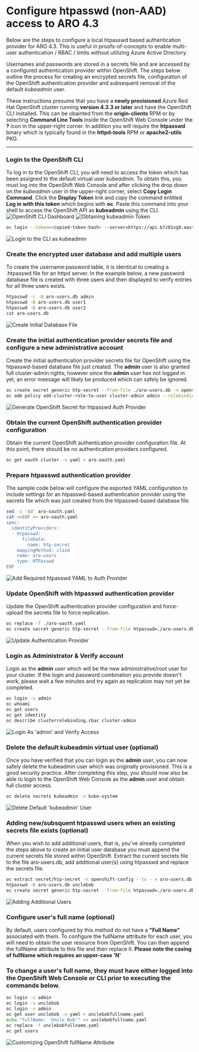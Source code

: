 # Configure htpasswd (non-AAD) access to ARO 4.3

Below are the steps to configure a local htpasswd based authentication provider for ARO 4.3. This is useful in proofs-of-concepts to enable multi-user authentication / RBAC / limits without utilizing Azure Active Directory.

Usernames and passwords are stored in a secrets file and are accessed by a configured authentication provider within OpenShift. The steps below outline the process for creating an encrypted secrets file, configuration of the OpenShift authentication provider and subsequent removal of the default *kubeadmin* user.

These instructions presume that you have a **newly provisioned** Azure Red Hat OpenShift cluster running **version 4.3.3 or later** and have the OpenShift CLI installed. This can be obainted from the **origin-clients** RPM or by selecting **Command Line Tools** inside the OpenShift Web Console under the **?** icon in the upper-right corner. In addition you will require the **htpasswd** binary which is typically found in the **httpd-tools** RPM or **apache2-utils** PKG.

---
### Login to the OpenShift CLI
To log in to the OpenShift CLI, you will need to access the token which has been assigned to the default virtual user *kubeadmin*. To obtain this, you must log into the OpenShift Web Console and after clicking the drop down on the *kubeadmin* user in the upper-right corner, select **Copy Login Command**.
Click the **Display Token** link and copy the command entitled **Log in with this token** which begins with **oc**.
Paste this command into your shell to access the OpenShift API as **kubeadmin** using the CLI.
![OpenShift CLI Dashboard](../_img/htpasswd-1.jpg) 
![Obtaining kubeadmin Token](../_img/htpasswd-1.5.jpg) 
```bash
oc login --token=<copied-token-hash> --server=https://api.b7z01vg8.eastus.aroapp.io:6443
```
![Login to the CLI as kubeadmin](../_img/htpasswd-14.jpg) 
### Create the encrypted user database and add multiple users
To create the username:password table, it is identical to creating a .htpasswd file for an httpd server. In the example below, a new password database file is created with three users and then displayed to verify entries for all three users exists.
```bash
htpasswd -c -B aro-users.db admin
htpasswd -B aro-users.db user1
htpasswd -B aro-users.db user2
cat aro-users.db
```
![Create Initial Database File](../_img/htpasswd-15.jpg) 
### Create the initial authentication provider secrets file and configure a new administrative account
Create the initial authentication provider secrets file for OpenShift using the htpasswd-based database file just created. The **admin** user is also granted full cluster-admin rights, however since the **admin** user has not logged in yet, an error meesage will likely be produced which can safely be ignored.
```bash
oc create secret generic htp-secret --from-file ./aro-users.db -n openshift-config
oc adm policy add-cluster-role-to-user cluster-admin admin --rolebinding-name=cluster-admin
```
![Generate OpenShift Secret for htpasswd Auth Provider](../_img/htpasswd-30.jpg) 
### Obtain the current OpenShift authentication provider configuration
Obtain the current OpenShift authentication provider configuration file. At this point, there should be no authentication providers configured.
```bash
oc get oauth cluster -o yaml > aro-oauth.yaml
```
### Prepare htpasswd authentication provider
The sample code below will configure the exported YAML configuration to include settings for an htpasswd-based authentication provider using the secrets file which was just created from the htpasswd-based database file.
```bash
sed -i '$d' aro-oauth.yaml
cat <<EOF >> aro-oauth.yaml
spec:
  identityProviders:
  - htpasswd:
      fileData:
        name: htp-secret
    mappingMethod: claim
    name: aro-users
    type: HTPasswd
EOF
```
![Add Required htpasswd YAML to Auth Provider](../_img/htpasswd-13.jpg) 
### Update OpenShift with htpasswd authentication provider
Update the OpenShift authentication provider configuration and force-upload the secrets file to force replication.
```bash
oc replace -f ./aro-oauth.yaml 
oc create secret generic htp-secret --from-file htpasswd=./aro-users.db --dry-run -o yaml | oc replace -n openshift-config -f -
```
![Update Authentication Provider](../_img/htpasswd-28.jpg)
### Login as Administrator & Verify account
Login as the **admin** user which will be the new administrative/root user for your cluster. If the login and password combination you provide doesn't work, please wait a few minutes and try again as replication may not yet be completed.
```bash
oc login -u admin
oc whoami
oc get users
oc get identity
oc describe clusterrolebinding.rbac cluster-admin
```
![Login As 'admin' and Verify Access](../_img/htpasswd-29.jpg) 
### Delete the default kubeadmin virtual user (optional)
Once you have verified that you can login as the **admin** user, you can now safely delete the kubeadmin user which was originally provisioned. This is a good security practice. After completing this step, you should now also be able to login to the OpenShift Web Console as the **admin** user and obtain full cluster access.
```bash
oc delete secrets kubeadmin -n kube-system
```
![Delete Default 'kubeadmin' User](../_img/htpasswd-24.jpg) 
### Adding new/subsquent htpasswd users when an existing secrets file exists (optional)
When you wish to add additional users, that is, you've already completed the steps above to create an initial user database you must append the current secrets file stored within OpenShift. Extract the current secrets file to the file aro-users.db, add additional user(s) using htpasswd and replace the secrets file.
```bash
oc extract secret/htp-secret -n openshift-config --to - > aro-users.db
htpasswd -B aro-users.db unclebob
oc create secret generic htp-secret --from-file htpasswd=./aro-users.db --dry-run -o yaml | oc replace -n openshift-config -f -
```
![Adding Additional Users](../_img/htpasswd-25.jpg) 
### Configure user's full name (optional)
By default, users configured by this method do not have a **"Full Name"** associated with them. To configure the fullName attribute for each user, you will need to obtain the user resource from OpenShift. You can then append the fullName attribute to this file and then replace it.  **Please note the casing of fullName which requires an upper-case 'N'**

### To change a user's full name, they must have either logged into the OpenShift Web Console or CLI prior to executing the commands below.

```bash
oc login -u admin
oc login -u unclebob
oc login -u admin
oc get user unclebob -o yaml > unclebobfullname.yaml
echo "fullName: 'Uncle Bob'" >> unclebobfullname.yaml
oc replace -f unclebobfullname.yaml
oc get users
```
![Customizing OpenShift fullName Attribute](../_img/htpasswd-31.jpg) 
